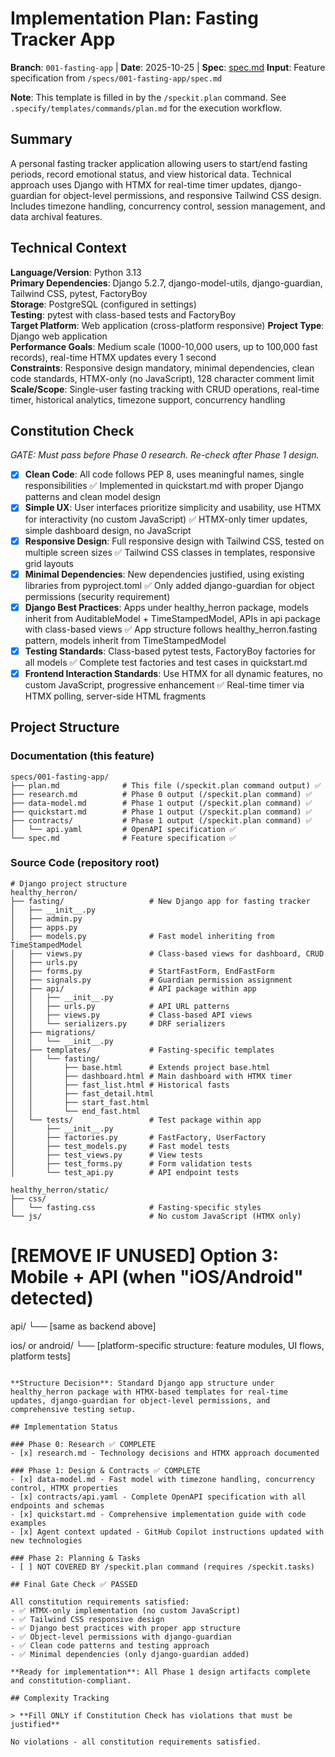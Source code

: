 # Implementation Plan: Fasting Tracker App

**Branch**: `001-fasting-app` | **Date**: 2025-10-25 | **Spec**: [spec.md](spec.md)
**Input**: Feature specification from `/specs/001-fasting-app/spec.md`

**Note**: This template is filled in by the `/speckit.plan` command. See `.specify/templates/commands/plan.md` for the execution workflow.

## Summary

A personal fasting tracker application allowing users to start/end fasting periods, record emotional status, and view historical data. Technical approach uses Django with HTMX for real-time timer updates, django-guardian for object-level permissions, and responsive Tailwind CSS design. Includes timezone handling, concurrency control, session management, and data archival features.

## Technical Context

**Language/Version**: Python 3.13  
**Primary Dependencies**: Django 5.2.7, django-model-utils, django-guardian, Tailwind CSS, pytest, FactoryBoy  
**Storage**: PostgreSQL (configured in settings)  
**Testing**: pytest with class-based tests and FactoryBoy  
**Target Platform**: Web application (cross-platform responsive)
**Project Type**: Django web application  
**Performance Goals**: Medium scale (1000-10,000 users, up to 100,000 fast records), real-time HTMX updates every 1 second  
**Constraints**: Responsive design mandatory, minimal dependencies, clean code standards, HTMX-only (no JavaScript), 128 character comment limit  
**Scale/Scope**: Single-user fasting tracking with CRUD operations, real-time timer, historical analytics, timezone support, concurrency handling

## Constitution Check

*GATE: Must pass before Phase 0 research. Re-check after Phase 1 design.*

- [x] **Clean Code**: All code follows PEP 8, uses meaningful names, single responsibilities ✅ Implemented in quickstart.md with proper Django patterns and clean model design
- [x] **Simple UX**: User interfaces prioritize simplicity and usability, use HTMX for interactivity (no custom JavaScript) ✅ HTMX-only timer updates, simple dashboard design, no JavaScript
- [x] **Responsive Design**: Full responsive design with Tailwind CSS, tested on multiple screen sizes ✅ Tailwind CSS classes in templates, responsive grid layouts
- [x] **Minimal Dependencies**: New dependencies justified, using existing libraries from pyproject.toml ✅ Only added django-guardian for object permissions (security requirement)
- [x] **Django Best Practices**: Apps under healthy_herron package, models inherit from AuditableModel + TimeStampedModel, APIs in api package with class-based views ✅ App structure follows healthy_herron.fasting pattern, models inherit from TimeStampedModel
- [x] **Testing Standards**: Class-based pytest tests, FactoryBoy factories for all models ✅ Complete test factories and test cases in quickstart.md
- [x] **Frontend Interaction Standards**: Use HTMX for all dynamic features, no custom JavaScript, progressive enhancement ✅ Real-time timer via HTMX polling, server-side HTML fragments

## Project Structure

### Documentation (this feature)

```text
specs/001-fasting-app/
├── plan.md              # This file (/speckit.plan command output) ✅
├── research.md          # Phase 0 output (/speckit.plan command) ✅
├── data-model.md        # Phase 1 output (/speckit.plan command) ✅
├── quickstart.md        # Phase 1 output (/speckit.plan command) ✅
├── contracts/           # Phase 1 output (/speckit.plan command) ✅
│   └── api.yaml         # OpenAPI specification ✅
└── spec.md              # Feature specification ✅
```

### Source Code (repository root)

```text
# Django project structure
healthy_herron/
├── fasting/                   # New Django app for fasting tracker
│   ├── __init__.py
│   ├── admin.py
│   ├── apps.py
│   ├── models.py              # Fast model inheriting from TimeStampedModel
│   ├── views.py               # Class-based views for dashboard, CRUD
│   ├── urls.py
│   ├── forms.py               # StartFastForm, EndFastForm
│   ├── signals.py             # Guardian permission assignment
│   ├── api/                   # API package within app
│   │   ├── __init__.py
│   │   ├── urls.py            # API URL patterns
│   │   ├── views.py           # Class-based API views
│   │   └── serializers.py     # DRF serializers
│   ├── migrations/
│   │   └── __init__.py
│   ├── templates/             # Fasting-specific templates
│   │   └── fasting/
│   │       ├── base.html      # Extends project base.html
│   │       ├── dashboard.html # Main dashboard with HTMX timer
│   │       ├── fast_list.html # Historical fasts
│   │       ├── fast_detail.html
│   │       ├── start_fast.html
│   │       └── end_fast.html
│   └── tests/                 # Test package within app
│       ├── __init__.py
│       ├── factories.py       # FastFactory, UserFactory
│       ├── test_models.py     # Fast model tests
│       ├── test_views.py      # View tests
│       ├── test_forms.py      # Form validation tests
│       └── test_api.py        # API endpoint tests

healthy_herron/static/
├── css/
│   └── fasting.css            # Fasting-specific styles
└── js/                        # No custom JavaScript (HTMX only)
```

# [REMOVE IF UNUSED] Option 3: Mobile + API (when "iOS/Android" detected)
api/
└── [same as backend above]

ios/ or android/
└── [platform-specific structure: feature modules, UI flows, platform tests]
```

**Structure Decision**: Standard Django app structure under healthy_herron package with HTMX-based templates for real-time updates, django-guardian for object-level permissions, and comprehensive testing setup.

## Implementation Status

### Phase 0: Research ✅ COMPLETE
- [x] research.md - Technology decisions and HTMX approach documented

### Phase 1: Design & Contracts ✅ COMPLETE  
- [x] data-model.md - Fast model with timezone handling, concurrency control, HTMX properties
- [x] contracts/api.yaml - Complete OpenAPI specification with all endpoints and schemas
- [x] quickstart.md - Comprehensive implementation guide with code examples
- [x] Agent context updated - GitHub Copilot instructions updated with new technologies

### Phase 2: Planning & Tasks
- [ ] NOT COVERED BY /speckit.plan command (requires /speckit.tasks)

## Final Gate Check ✅ PASSED

All constitution requirements satisfied:
- ✅ HTMX-only implementation (no custom JavaScript)  
- ✅ Tailwind CSS responsive design
- ✅ Django best practices with proper app structure
- ✅ Object-level permissions with django-guardian
- ✅ Clean code patterns and testing approach
- ✅ Minimal dependencies (only django-guardian added)

**Ready for implementation**: All Phase 1 design artifacts complete and constitution-compliant.

## Complexity Tracking

> **Fill ONLY if Constitution Check has violations that must be justified**

No violations - all constitution requirements satisfied.
